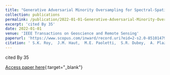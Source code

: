 ```yaml
---
title: "Generative Adversarial Minority Oversampling for Spectral-Spatial Hyperspectral Image Classification"
collection: publications
permalink: /publication/2022-01-01-Generative-Adversarial-Minority-Oversampling-for-Spectral-Spatial-Hyperspectral-Image-Classification
excerpt: 'cited By 35'
date: 2022-01-01
venue: 'IEEE Transactions on Geoscience and Remote Sensing'
paperurl: 'https://www.scopus.com/inward/record.uri?eid=2-s2.0-85101479239&doi=10.1109%2fTGRS.2021.3052048&partnerID=40&md5=53454b4fdbe5bc26dfeaca24a278c4f0'
citation: ' S.K. Roy,  J.M. Haut,  M.E. Paoletti,  S.R. Dubey,  A. Plaza, &quot;Generative Adversarial Minority Oversampling for Spectral-Spatial Hyperspectral Image Classification.&quot; IEEE Transactions on Geoscience and Remote Sensing, 2022.'
---
```

cited By 35

[Access paper here](https://www.scopus.com/inward/record.uri?eid=2-s2.0-85101479239&doi=10.1109%2fTGRS.2021.3052048&partnerID=40&md5=53454b4fdbe5bc26dfeaca24a278c4f0){:target="_blank"}
